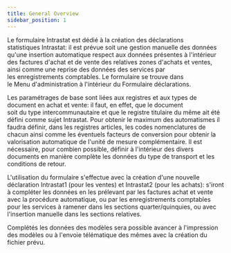 ```yaml
---
title: General Overview
sidebar_position: 1
---
```


Le formulaire Intrastat est dédié à la création des déclarations statistiques Intrastat: il est prévue soit une gestion manuelle des données qu'une insertion automatique respect aux données présentes à l'intérieur des factures d'achat et de vente des relatives zones d'achats et ventes, ainsi comme une reprise des données des services par les enregistrements comptables. Le formulaire se trouve dans le Menu d'administration à l'intérieur du Formulaire déclarations.

Les paramétrages de base sont liées aux registres et aux types de document en achat et vente: il faut, en effet, que le document soit du type intercommunautaire et que le registre titulaire du même ait été défini comme sujet Intrastat. Pour obtenir le maximum des automatismes il faudra définir, dans les registres articles, les codes nomenclatures de chacun ainsi comme les éventuels facteurs de conversion pour obtenir la valorisation automatique de l'unité de mesure complémentaire. Il est nécessaire, pour combien possible, définir à l'intérieur des divers documents en manière complète les données du type de transport et les conditions de retour.

L'utilisation du formulaire s'effectue avec la création d'une nouvelle déclaration Intrastat1 (pour les ventes) et Intrastat2 (pour les achats): s'iront à compléter les données en les prélevant par les factures achat et vente avec la procédure automatique, ou par les enregistrements comptables pour les services à ramener dans les sections quarter/quinquies, ou avec l'insertion manuelle dans les sections relatives.

Complétés les données des modèles sera possible avancer à l'impression des modèles ou à l'envoie télématique des mêmes avec la création du fichier prévu.






